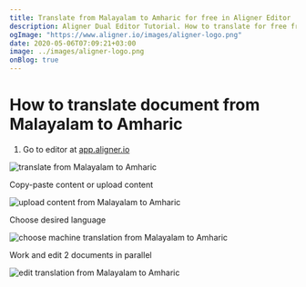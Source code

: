 ```yaml
---
title: Translate from Malayalam to Amharic for free in Aligner Editor
description: Aligner Dual Editor Tutorial. How to translate for free from Malayalam to Amharic. Aligner is multilingual document management platform. 
ogImage: "https://www.aligner.io/images/aligner-logo.png"
date: 2020-05-06T07:09:21+03:00
image: ../images/aligner-logo.png
onBlog: true
---
```


# How to translate document from Malayalam to Amharic

1. Go to editor at [app.aligner.io](https://app.aligner.io "Aligner App web page")

![translate from Malayalam to Amharic](../aligner-blank-editor.png "translate from Malayalam to Amharic")

Copy-paste content or upload content

![upload content from Malayalam to Amharic](../aligner-uploaded-document.png "upload content from Malayalam to Amharic")

Choose desired language

![choose machine translation from Malayalam to Amharic](../aligner-language-dropdown.png "choose machine translation from Malayalam to Amharic")

Work and edit 2 documents in parallel

![edit translation from Malayalam to Amharic](../aligner-double-sitded-editor.png "edit translation from Malayalam to Amharic")

